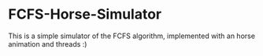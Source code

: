 # FCFS-Horse-Simulator

This is a simple simulator of the FCFS algorithm, implemented with an horse animation and threads :)
